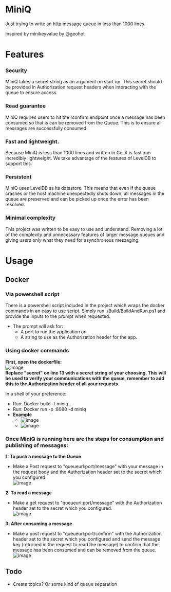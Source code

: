 # MiniQ

Just trying to write an http message queue in less than 1000 lines. 

Inspired by minikeyvalue by @geohot

# Features
### Security
MiniQ takes a secret string as an argument on start up. This secret should be provided in Authorization request headers when interacting with the queue to ensure access.

### Read guarantee
MiniQ requires users to hit the /confirm endpoint once a message has been consumed so that is can be removed from the Queue. This is to ensure all messages are successfully consumed.

### Fast and lightweight.
Because MiniQ is less than 1000 lines and written in Go, it is fast ann incredibly lightweight. We take advantage of the features of LevelDB to support this. 

### Persistent
MiniQ uses LevelDB as its datastore. This means that even if the queue crashes or the host machine unexpectedly shuts down, all messages in the queue are preserved and can be picked up once the error has been resolved. 

### Minimal complexity
This project was written to be easy to use and understand. Removing a lot of the complexity and unnecessary features of larger message queues and giving users only what they need for asynchronous messaging.

# Usage
## Docker
### Via powershell script
There is a powershell script included in the project which wraps the docker commands in an easy to use script. Simply run ./Build/BuildAndRun.ps1 and provide the inputs to the prompt when requested. 
* The prompt will ask for:
  - A port to run the application on
  - A string to use as the Authorization header for the app.
### Using docker commands
**First, open the dockerfile:** <br />
![image](https://user-images.githubusercontent.com/50359625/210170553-0719bc33-575e-4800-a112-c58260771e9c.png)<br />
**Replace "secret" on line 13 with a secret string of your choosing. This will be used to verify your communications with the queue, remember to add this to the Authorization header of all your requests.**

In a shell of your preference: 
* Run: Docker build -t miniq .
* Run: Docker run -p <port of your choice>:8080 -d miniq
* **Example**
  * ![image](https://user-images.githubusercontent.com/50359625/210170503-f239c90b-ee0b-429f-bcef-81e9547f8d44.png)
  * ![image](https://user-images.githubusercontent.com/50359625/210170528-81c78e29-8cba-4fa5-b44f-d82341d55403.png)

### Once MiniQ is running here are the steps for consumption and publishing of messages:
**1: To push a message to the Queue**
  * Make a Post request to "queueurl:port/message" with your message in the request body and the Authorization header set to the secret which you configured.<br />
  ![image](https://user-images.githubusercontent.com/50359625/210170836-159c0221-013f-41b4-8d0a-137cc7080515.png)
  
**2: To read a message**
  * Make a get request to "queueurl:port/message" with the Authorization header set to the secret which you configured.<br />
  ![image](https://user-images.githubusercontent.com/50359625/210170759-8f789b97-d3cd-4b16-a7c4-10b120318ba8.png)
  
**3: After consuming a message**
  * Make a post request to "queueurl:port/confirm" with the Authorization header set to the secret which you configured and send the message key (returned in the request to read the message) to confirm that the message has been consumed and can be removed from the queue. <br />
  ![image](https://user-images.githubusercontent.com/50359625/210170831-a3482f22-8cf9-4bcc-8952-103d778efbb9.png)
  
## Todo
  - Create topics? Or some kind of queue separation
